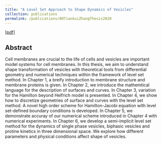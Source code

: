 ```yaml
---
title: "A Level Set Approach to Shape Dynamics of Vesicles"
collection: publications
permalink: /publications/00TiankuiZhangThesis2020
---
```


[[pdf]](http://tiankuizhang.github.io/files/00Thesis/TiankuiZhangThesis.pdf)

## Abstract
Cell membranes are crucial to the life of cells and vesicles are important model systems for cell membranes. In this thesis, we aim to understand shape transformation of vesicles with theoretical tools from differential geometry and numerical techniques within the framework of level set method.
In Chapter 1, a breify introduction to membrane structure and membrane proteins is given. In Chapter 2, we introduce the mathemtical language for the description of surfaces and curves. In Chapter 3, variation for the Hamilton beyond Helfrich model is presented. In Chapter 4, we show how to discretize geometries of surface and curves with the level set method. A novel high order scheme for Hamilton-Jacobi equation with level set-defined boundary conditions is developed. In Chapter 5, we demonstrate accuray of our numerical scheme introduced in Chapter 4 with numerical experiments. In Chapter 6, we develop a semi-implicit level set method for the dynamics of single phase vesicles, biphasic vesicles and protine kinetics in three dimensional space. We explore how different parameters and physical conditions affect shape of vesicles.